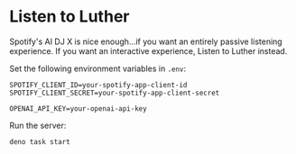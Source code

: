 # Listen to Luther

Spotify's AI DJ X is nice enough...if you want an entirely passive listening
experience. If you want an interactive experience, Listen to Luther instead.

Set the following environment variables in `.env`:

```
SPOTIFY_CLIENT_ID=your-spotify-app-client-id
SPOTIFY_CLIENT_SECRET=your-spotify-app-client-secret

OPENAI_API_KEY=your-openai-api-key
```

Run the server:

```
deno task start
```
